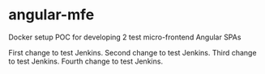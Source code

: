 # angular-mfe
Docker setup POC for developing 2 test micro-frontend Angular SPAs

First change to test Jenkins.
Second change to test Jenkins.
Third change to test Jenkins.
Fourth change to test Jenkins.
